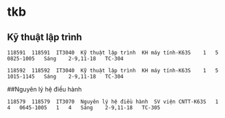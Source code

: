 # tkb
## Kỹ thuật lập trình
```
118591	118591	IT3040	Kỹ thuật lập trình	KH máy tính-K63S	1	5	0825-1005	Sáng	2-9,11-18	TC-304

118592	118592	IT3040	Kỹ thuật lập trình	KH máy tính-K63S	1	5	1015-1145	Sáng	2-9,11-18	TC-304
```

##Nguyên lý hệ điều hành

```
118579	118579	IT3070	Nguyên lý hệ điều hành	SV viện CNTT-K63S	1	4	0645-1005	1	4	Sáng	2-9,11-18	TC-305	

```

##